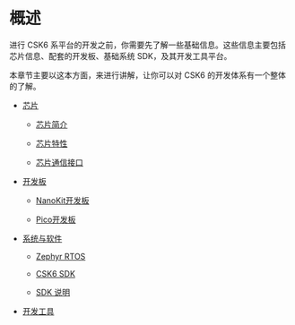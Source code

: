 # 概述

进行 CSK6 系平台的开发之前，你需要先了解一些基础信息。这些信息主要包括芯片信息、配套的开发板、基础系统 SDK，及其开发工具平台。

本章节主要以这本方面，来进行讲解，让你可以对 CSK6 的开发体系有一个整体的了解。


* [芯片](芯片/index)


    * [芯片简介](芯片/index#id2)


    * [芯片特性](芯片/index#id3)


    * [芯片通信接口](芯片/index#id4)


* [开发板](开发板/index)


    * [NanoKit开发板](开发板/nanokit)


    * [Pico开发板](开发板/pico)


* [系统与软件](系统/index)


    * [Zephyr RTOS](系统/index#zephyr-rtos)


    * [CSK6 SDK](系统/index#csk6-sdk)


    * [SDK 说明](系统/index#sdk)


* [开发工具](工具/index)
